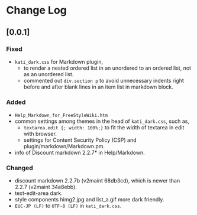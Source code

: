 # Change Log

<!-- markdownlint-disable MD024 no-duplicate-heading -->
<!-- ## [Unreleased 0.0.2] -->

## [0.0.1]

### Fixed

- `kati_dark.css` for Markdown plugin,
  - to render a nested ordered list in an unordered to an ordered list, not as an unordered list.
  - commented out `div.section p` to avoid unnecessary indents right before and after
   blank lines in an item list in markdown block.

### Added

- `Help_Markdown_for_FreeStyleWiki.htm`
- common settings among themes in the head of `kati_dark.css`, such as,
  - `textarea.edit {; width: 100%;}` to fit the width of textarea in edit with browser.
  - settings for Content Security Policy (CSP) and plugin/markdown/Markdown.pm.
- info of Discount markdown 2.2.7\* in Help/Markdown.

### Changed

- discount markdown 2.2.7b (v2maint 68db3cd), which is newer than 2.2.7 (v2maint 34a8ebb).
- text-edit-area dark.
- style components himg2.jpg and list_a.gif more dark friendly.
- `EUC-JP (LF)` to `UTF-8 (LF)` in `kati_dark.css`.

<!--
## Template
### Added
### Changed
### Deprecated
### Removed
### Fixed
### Security
-->
